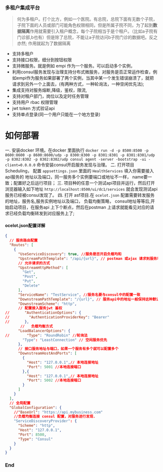 ### 多租户集成平台
> 何为多租户。打个比方，例如一个医院。有总院，总院下面有无数个子院，子院下面的人员或部门可能角色权限相同，但是所属子院不同，为了起到**数据隔离**作用就需要引入租户概念，每个子院相当于是个租户。（比如a子院有门诊部,b也有）但是除了总院，不能让a子院访问b子院门诊的数据吧。反之亦然; 作用就起为了数据隔离

- 支持多租户
- 支持接口权限，细分到按钮权限
- 支持微服务。就是例如 empi 作为一个服务。可以启动多个实例，
- 利用consul服务发现与治理支持分布式微服务，对服务是否正常运作检查，例如empi作为服务如果部署了两个实例，当其中某一个发生错误崩溃了，就把请求到另外一个上面去，(有两种方式，一种轮询法，一种空闲优先法);
- 集成支持对服务熔断,降级，鉴权，限流,
- 支持对租户部门，岗位以及定时任务管理
- 支持用户 rbac 权限管理
- jwt token 方式验证api
- 支持单点登录(同一个用户只能在一个地方登录)

# 如何部署
一. 安装docker 环境。在docker 里面执行 `docker run -d -p 8500:8500 -p 8600:8600 -p 8600:8600/udp -p 8300:8300 -p 8301:8301 -p 8301:8301/udp -p 8302:8302 -p 8302:8302/udp consul agent -server -bootstrap -ui -client=0.0.0.0` 命令安装consul开启服务发现与治理。
二. 打开项目 Scheduling， 配置 `appsettings.json` 里面的 `HealthServices` 填入你需要接入api服务的 地址以及端口，同一服务多个实例要端口或地址不一样， name要一致；配置好之后运行项目；
三. 项目种的任意一个测试api项目并运行，然后打开 浏览器输入如下地址 `http://localhost:8500/ui/dc1/services` 就会发现测试api服务已经被consul发现了。
四. 打开 asf项目.在 `ocelot.json` 配置需要转发服务的地址，服务名,服务实例地址以及端口， 负载均衡策略， consul地址等等后,开始启动项目，在服务api 上下个断点，然后在postman 上请求就能看见对应的请求已经负载均衡转发到对应服务上了;
#### ocelot.json配置详解

``` json
{
  // 服务路由配置
  "Routes": [
    {
      "UseServiceDiscovery": true, //服务是否开启负载均和
      "UpstreamPathTemplate": "/api/{url}", // postman 或ajax 请求到服务地址
	  // 允许请求的方式
      "UpstreamHttpMethod": [ 
        "Get",
        "Post",
        "Put",
        "Delete"
      ],
      "ServiceName": "TestService", //服务名要与consul中的配置一致
      "DownstreamPathTemplate": "/{url}", // 服务api中的地址一般保持这种默认就行
      "DownstreamScheme": "http",
	  // 配置接入服务jwt 鉴权
//       "AuthenticationOptions": {
//         "AuthenticationProviderKey": "Bearer"
//       },
       // 	负载均衡方式
      "LoadBalancerOptions": {
//        "Type": "RoundRobin" //轮询法
        "Type": "LeastConnection" // 空闲服务优先
      },
	  // 接口服务地址与端口，如果一个服务有多个就可以配置多个
      "DownstreamHostAndPorts": [
        {
          "Host": "127.0.0.1",// 本地连接地址
          "Port": 5001 //本地连接端口
        },{
          "Host": "127.0.0.1",// 本地连接地址
          "Port": 5002 //本地连接端口
        }
      ]
    }
  ],
  // 全局配置
  "GlobalConfiguration": {
    //"BaseUrl": "https://api.mybusiness.com"
	//负载均衡连接 consul 配置，对服务进行发现.
    "ServiceDiscoveryProvider": {
      "Scheme": "http",
      "Host": "127.0.0.1",
      "Port": 8500,
      "Type": "Consul"
    }
  }
}
```

### End
